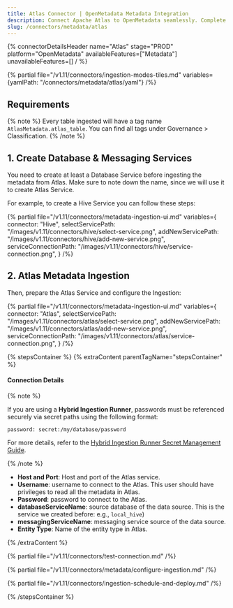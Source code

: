 ```yaml
---
title: Atlas Connector | OpenMetadata Metadata Integration
description: Connect Apache Atlas to OpenMetadata seamlessly. Complete setup guide, configuration steps, and best practices for Atlas metadata connector integration.
slug: /connectors/metadata/atlas
---
```


{% connectorDetailsHeader
name="Atlas"
stage="PROD"
platform="OpenMetadata"
availableFeatures=["Metadata"]
unavailableFeatures=[]
/ %}

{% partial file="/v1.11/connectors/ingestion-modes-tiles.md" variables={yamlPath: "/connectors/metadata/atlas/yaml"} /%}

## Requirements

{% note %}
Every table ingested will have a tag name `AtlasMetadata.atlas_table`. You can find all tags under
Governance > Classification.
{% /note %}

## 1. Create Database & Messaging Services

You need to create at least a Database Service before ingesting the metadata from Atlas. Make sure to note down the name, since
we will use it to create Atlas Service.

For example, to create a Hive Service you can follow these steps:

{% partial 
  file="/v1.11/connectors/metadata-ingestion-ui.md" 
  variables={
    connector: "Hive", 
    selectServicePath: "/images/v1.11/connectors/hive/select-service.png",
    addNewServicePath: "/images/v1.11/connectors/hive/add-new-service.png",
    serviceConnectionPath: "/images/v1.11/connectors/hive/service-connection.png",
} 
/%}

## 2. Atlas Metadata Ingestion

Then, prepare the Atlas Service and configure the Ingestion:

{% partial 
  file="/v1.11/connectors/metadata-ingestion-ui.md" 
  variables={
    connector: "Atlas", 
    selectServicePath: "/images/v1.11/connectors/atlas/select-service.png",
    addNewServicePath: "/images/v1.11/connectors/atlas/add-new-service.png",
    serviceConnectionPath: "/images/v1.11/connectors/atlas/service-connection.png",
} 
/%}

{% stepsContainer %}
{% extraContent parentTagName="stepsContainer" %}

#### Connection Details

{% note %} 

If you are using a **Hybrid Ingestion Runner**, passwords must be referenced securely via secret paths using the following format:

```
password: secret:/my/database/password
```
For more details, refer to the [Hybrid Ingestion Runner Secret Management Guide](https://docs.getcollate.io/getting-started/day-1/hybrid-saas/hybrid-ingestion-runner#3.-manage-secrets-securely).

{% /note %}

- **Host and Port**: Host and port of the Atlas service.
- **Username**: username to connect  to the Atlas. This user should have privileges to read all the metadata in Atlas.
- **Password**: password to connect  to the Atlas.
- **databaseServiceName**: source database of the data source. This is the service we created before: e.g., `local_hive`)
- **messagingServiceName**: messaging service source of the data source.
- **Entity Type**: Name of the entity type in Atlas.

{% /extraContent %}

{% partial file="/v1.11/connectors/test-connection.md" /%}

{% partial file="/v1.11/connectors/metadata/configure-ingestion.md" /%}

{% partial file="/v1.11/connectors/ingestion-schedule-and-deploy.md" /%}

{% /stepsContainer %}

